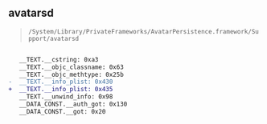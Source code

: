 ## avatarsd

> `/System/Library/PrivateFrameworks/AvatarPersistence.framework/Support/avatarsd`

```diff

   __TEXT.__cstring: 0xa3
   __TEXT.__objc_classname: 0x63
   __TEXT.__objc_methtype: 0x25b
-  __TEXT.__info_plist: 0x430
+  __TEXT.__info_plist: 0x435
   __TEXT.__unwind_info: 0x98
   __DATA_CONST.__auth_got: 0x130
   __DATA_CONST.__got: 0x20

```
